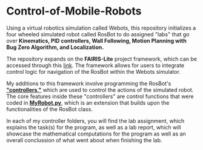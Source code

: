 # Control-of-Mobile-Robots

Using a virtual robotics simulation called Webots, this repository initializes a four wheeled simulated robot called RosBot to do assigned "labs" that go over **Kinematics, PID controllers, Wall Following, Motion Planning with Bug Zero Algorithm, and Localization.** 

The repository expands on the **FAIRIS-Lite** project framework, which can be accessed through this [link](https://github.com/biorobaw/FAIRIS-Lite). The framework allows for users to integrate control logic for navigation of the RosBot within the Webots simulator. 

My additions to this framework involve programming the RosBot's **["controllers,"](WebotsSim/controllers)** which are used to control the actions of the simulated robot. The core features inside these "controllers" are control functions that were coded in **[MyRobot.py](WebotsSim/libraries/MyRobot.py)**, which is an extension that builds upon the functionalities of the RosBot class. 

In each of my controller folders, you will find the lab assignment, which explains the task(s) for the program, as well as a lab report, which will showcase the mathematical computations for the program as well as an overall conclussion of what went about when finishing the lab.

